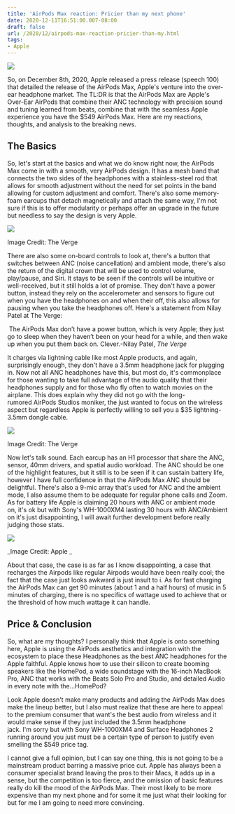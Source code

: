 ```yaml
---
title: 'AirPods Max reaction: Pricier than my next phone'
date: 2020-12-11T16:51:00.007-08:00
draft: false
url: /2020/12/airpods-max-reaction-pricier-than-my.html
tags: 
- Apple
---
```


[![](https://1.bp.blogspot.com/-Luti-GhMWcc/X9EHxZOIjeI/AAAAAAAAL2g/e-0J5MFS0lQ78qCcuHm__g7B0ZzQ83OSwCNcBGAsYHQ/w320-h160/airpods-max-details.jpeg)](https://1.bp.blogspot.com/-Luti-GhMWcc/X9EHxZOIjeI/AAAAAAAAL2g/e-0J5MFS0lQ78qCcuHm__g7B0ZzQ83OSwCNcBGAsYHQ/s1600/airpods-max-details.jpeg)

  

  

So, on December 8th, 2020, Apple released a press release (speech 100) that detailed the release of the AirPods Max, Apple's venture into the over-ear headphone market. The TL:DR is that the AirPods Max are Apple's Over-Ear AirPods that combine their ANC technology with precision sound and tuning learned from beats, combine that with the seamless Apple experience you have the $549 AirPods Max. Here are my reactions, thoughts, and analysis to the breaking news.

The Basics 
-----------

  

So, let's start at the basics and what we do know right now, the AirPods Max come in with a smooth, very AirPods design. It has a mesh band that connects the two sides of the headphones with a stainless-steel rod that allows for smooth adjustment without the need for set points in the band allowing for custom adjustment and comfort. There's also some memory-foam earcups that detach magnetically and attach the same way, I'm not sure if this is to offer modularity or perhaps offer an upgrade in the future but needless to say the design is very Apple.  

[![](https://lh3.googleusercontent.com/-MVeLvpyWSoA/X9QUDCIf6zI/AAAAAAAAL30/X73nB9NG8RICHyxy4PY_xVciDKpHM_JEgCNcBGAsYHQ/w640-h426/image.png)](https://lh3.googleusercontent.com/-MVeLvpyWSoA/X9QUDCIf6zI/AAAAAAAAL30/X73nB9NG8RICHyxy4PY_xVciDKpHM_JEgCNcBGAsYHQ/image.png)

Image Credit: The Verge

There are also some on-board controls to look at, there's a button that switches between ANC (noise cancellation) and ambient mode, there's also the return of the digital crown that will be used to control volume, play/pause, and Siri. It stays to be seen if the controls will be intuitive or well-received, but it still holds a lot of promise. They don't have a power button, instead they rely on the accelerometer and sensors to figure out when you have the headphones on and when their off, this also allows for pausing when you take the headphones off. Here's a statement from Nilay Patel at The Verge: 

 The AirPods Max don’t have a power button, which is very Apple; they just go to sleep when they haven’t been on your head for a while, and then wake up when you put them back on. Clever.-Nilay Patel, _The Verge_

It charges via lightning cable like most Apple products, and again, surprisingly enough, they don't have a 3.5mm headphone jack for plugging in. Now not all ANC headphones have this, but most do, it's commonplace for those wanting to take full advantage of the audio quality that their headphones supply and for those who fly often to watch movies on the airplane. This does explain why they did not go with the long-rumored AirPods Studios moniker, the just wanted to focus on the wireless aspect but regardless Apple is perfectly willing to sell you a $35 lightning-3.5mm dongle cable.

  

  

[![](https://lh3.googleusercontent.com/-tXNcMBN1v8Y/X9QTHP7Xi6I/AAAAAAAAL3o/8kR3o4l79XwaCogzVxHmw09y-vtlTZQrACNcBGAsYHQ/w640-h426/image.png)](https://lh3.googleusercontent.com/-tXNcMBN1v8Y/X9QTHP7Xi6I/AAAAAAAAL3o/8kR3o4l79XwaCogzVxHmw09y-vtlTZQrACNcBGAsYHQ/image.png)

Image Credit: The Verge

  
  

Now let's talk sound. Each earcup has an H1 processor that share the ANC, sensor, 40mm drivers, and spatial audio workload. The ANC should be one of the highlight features, but it still is to be seen if it can sustain battery life, however I have full confidence in that the AirPods Max ANC should be delightful. There's also a 9-mic array that's used for ANC and the ambient mode, I also assume them to be adequate for regular phone calls and Zoom. As for battery life Apple is claiming 20 hours with ANC or ambient mode on, it's ok but with Sony's WH-1000XM4 lasting 30 hours with ANC/Ambient on it's just disappointing, I will await further development before really judging those stats. 

  

[![](https://lh3.googleusercontent.com/-ciZD1--dgEQ/X9QT4cSdn0I/AAAAAAAAL3w/y08CBLhXSGobs3geUNnp6saFTyQMsUO8QCNcBGAsYHQ/w640-h504/image.png)](https://lh3.googleusercontent.com/-ciZD1--dgEQ/X9QT4cSdn0I/AAAAAAAAL3w/y08CBLhXSGobs3geUNnp6saFTyQMsUO8QCNcBGAsYHQ/image.png)

_Image Credit: Apple _

  

About that case, the case is as far as I know disappointing, a case that recharges the Airpods like regular Airpods would have been really cool; the fact that the case just looks awkward is just insult to i. As for fast charging the AirPods Max can get 90 minutes (about 1 and a half hours) of music in 5 minutes of charging, there is no specifics of wattage used to achieve that or the threshold of how much wattage it can handle. 

  

Price & Conclusion
------------------

So, what are my thoughts? I personally think that Apple is onto something here, Apple is using the AirPods aesthetics and integration with the ecosystem to place these Headphones as the best ANC headphones for the Apple faithful. Apple knows how to use their silicon to create booming speakers like the HomePod, a wide soundstage with the 16-inch MacBook Pro, ANC that works with the Beats Solo Pro and Studio, and detailed Audio in every note with the...HomePod? 

  

Look Apple doesn't make many products and adding the AirPods Max does make the lineup better, but I also must realize that these are here to appeal to the premium consumer that want's the best audio from wireless and it would make sense if they just included the 3.5mm headphone jack. I'm sorry but with Sony WH-1000XM4 and Surface Headphones 2 running around you just must be a certain type of person to justify even smelling the $549 price tag.

  
I cannot give a full opinion, but I can say one thing, this is not going to be a mainstream product barring a massive price cut. Apple has always been a consumer specialist brand leaving the pros to their Macs, it adds up in a sense, but the competition is too fierce, and the omission of basic features really do kill the mood of the AirPods Max. Their most likely to be more expensive than my next phone and for some it me just what their looking for but for me I am going to need more convincing.